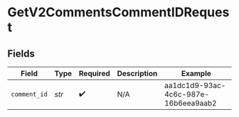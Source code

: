 # GetV2CommentsCommentIDRequest


## Fields

| Field                                | Type                                 | Required                             | Description                          | Example                              |
| ------------------------------------ | ------------------------------------ | ------------------------------------ | ------------------------------------ | ------------------------------------ |
| `comment_id`                         | *str*                                | :heavy_check_mark:                   | N/A                                  | aa1dc1d9-93ac-4c6c-987e-16b6eea9aab2 |
